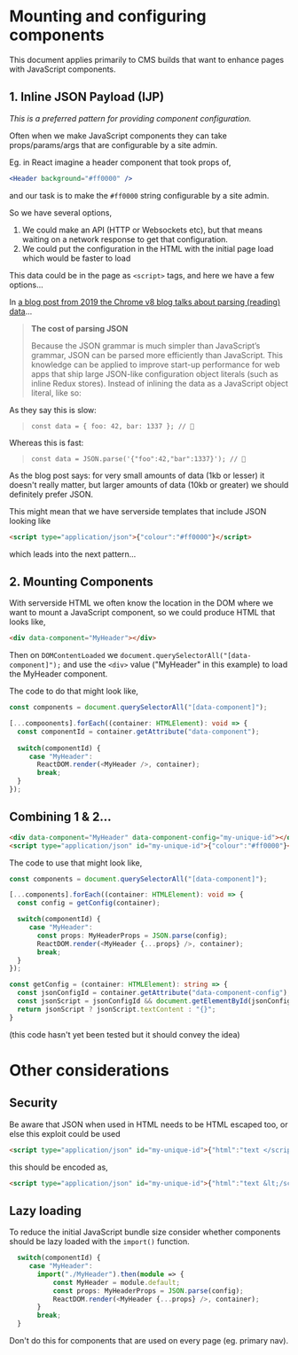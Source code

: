 # Mounting and configuring components

This document applies primarily to CMS builds that want to enhance pages with JavaScript components.

## 1. Inline JSON Payload (IJP)

_This is a preferred pattern for providing component configuration._

Often when we make JavaScript components they can take props/params/args that are configurable by a site admin.

Eg. in React imagine a header component that took props of,

```jsx
<Header background="#ff0000" />
```

and our task is to make the `#ff0000` string configurable by a site admin.

So we have several options,

1. We could make an API (HTTP or Websockets etc), but that means waiting on a network response to get that configuration.
2. We could put the configuration in the HTML with the initial page load which would be faster to load

This data could be in the page as `<script>` tags, and here we have a few options...

In [a blog post from 2019 the Chrome v8 blog talks about parsing (reading) data](https://v8.dev/blog/cost-of-javascript-2019#json)...

> **The cost of parsing JSON**
>
> Because the JSON grammar is much simpler than JavaScript’s grammar, JSON can be parsed more efficiently than JavaScript. This knowledge can be applied to improve start-up performance for web apps that ship large JSON-like configuration object literals (such as inline Redux stores). Instead of inlining the data as a JavaScript object literal, like so:

As they say this is slow:

> `const data = { foo: 42, bar: 1337 }; // 🐌`

Whereas this is fast:

> `const data = JSON.parse('{"foo":42,"bar":1337}'); // 🚀`

As the blog post says: for very small amounts of data (1kb or lesser) it doesn't really matter, but larger amounts of data (10kb or greater) we should definitely prefer JSON.

This might mean that we have serverside templates that include JSON looking like

```html
<script type="application/json">{"colour":"#ff0000"}</script>
```

which leads into the next pattern...

## 2. Mounting Components

With serverside HTML we often know the location in the DOM where we want to mount a JavaScript component, so we could produce HTML that looks like,

```html
<div data-component="MyHeader"></div>
```

Then on `DOMContentLoaded` we `document.querySelectorAll("[data-component]");` and use the `<div>` value ("MyHeader" in this example) to load the MyHeader component.

The code to do that might look like,

```typescript
const components = document.querySelectorAll("[data-component]");

[...compoonents].forEach((container: HTMLElement): void => {
  const componentId = container.getAttribute("data-component");
    
  switch(componentId) {
     case "MyHeader":
       ReactDOM.render(<MyHeader />, container);
       break;
  }
});
```

## Combining 1 & 2...

```html
<div data-component="MyHeader" data-component-config="my-unique-id"></div>
<script type="application/json" id="my-unique-id">{"colour":"#ff0000"}</script>
```

The code to use that might look like,

```typescript
const components = document.querySelectorAll("[data-component]");

[...components].forEach((container: HTMLElement): void => {
  const config = getConfig(container);

  switch(componentId) {
     case "MyHeader":
       const props: MyHeaderProps = JSON.parse(config);
       ReactDOM.render(<MyHeader {...props} />, container);
       break;
  }
});

const getConfig = (container: HTMLElement): string => {
  const jsonConfigId = container.getAttribute("data-component-config");
  const jsonScript = jsonConfigId && document.getElementById(jsonConfigId);
  return jsonScript ? jsonScript.textContent : "{}";
}
```

(this code hasn't yet been tested but it should convey the idea)

# Other considerations

## Security

Be aware that JSON when used in HTML needs to be HTML escaped too, or else this exploit could be used

```html
<script type="application/json" id="my-unique-id">{"html":"text </script> more text"}</script>
```

this should be encoded as,

```html
<script type="application/json" id="my-unique-id">{"html":"text &lt;/script&gt; more text"}</script>
```

## Lazy loading

To reduce the initial JavaScript bundle size consider whether components should be lazy loaded with the `import()` function.

```typescript
  switch(componentId) {
     case "MyHeader":       
       import("./MyHeader").then(module => {
           const MyHeader = module.default;
           const props: MyHeaderProps = JSON.parse(config);
           ReactDOM.render(<MyHeader {...props} />, container);
       }
       break;
  }
```

Don't do this for components that are used on every page (eg. primary nav).
